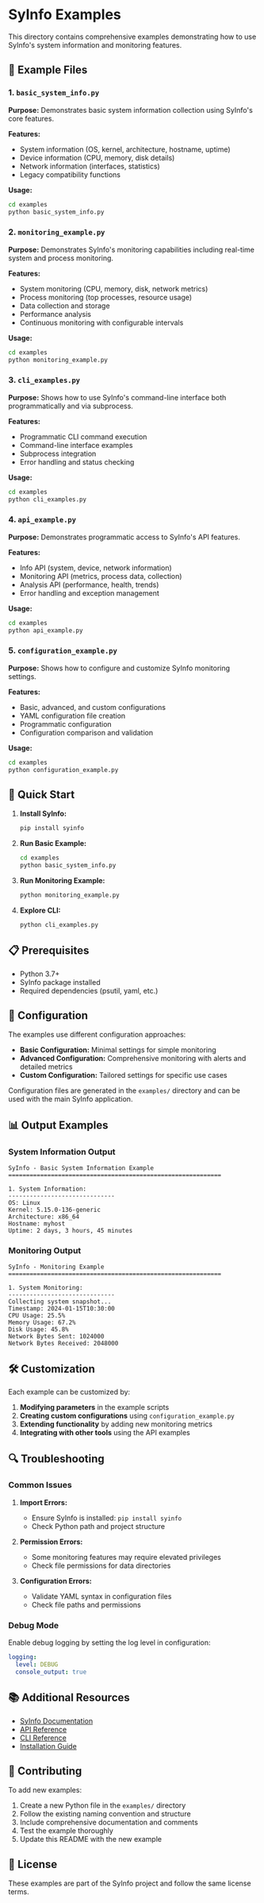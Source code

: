 # SyInfo Examples

This directory contains comprehensive examples demonstrating how to use SyInfo's system information and monitoring features.

## 📁 Example Files

### 1. `basic_system_info.py`
**Purpose:** Demonstrates basic system information collection using SyInfo's core features.

**Features:**
- System information (OS, kernel, architecture, hostname, uptime)
- Device information (CPU, memory, disk details)
- Network information (interfaces, statistics)
- Legacy compatibility functions

**Usage:**
```bash
cd examples
python basic_system_info.py
```

### 2. `monitoring_example.py`
**Purpose:** Demonstrates SyInfo's monitoring capabilities including real-time system and process monitoring.

**Features:**
- System monitoring (CPU, memory, disk, network metrics)
- Process monitoring (top processes, resource usage)
- Data collection and storage
- Performance analysis
- Continuous monitoring with configurable intervals

**Usage:**
```bash
cd examples
python monitoring_example.py
```

### 3. `cli_examples.py`
**Purpose:** Shows how to use SyInfo's command-line interface both programmatically and via subprocess.

**Features:**
- Programmatic CLI command execution
- Command-line interface examples
- Subprocess integration
- Error handling and status checking

**Usage:**
```bash
cd examples
python cli_examples.py
```

### 4. `api_example.py`
**Purpose:** Demonstrates programmatic access to SyInfo's API features.

**Features:**
- Info API (system, device, network information)
- Monitoring API (metrics, process data, collection)
- Analysis API (performance, health, trends)
- Error handling and exception management

**Usage:**
```bash
cd examples
python api_example.py
```

### 5. `configuration_example.py`
**Purpose:** Shows how to configure and customize SyInfo monitoring settings.

**Features:**
- Basic, advanced, and custom configurations
- YAML configuration file creation
- Programmatic configuration
- Configuration comparison and validation

**Usage:**
```bash
cd examples
python configuration_example.py
```

## 🚀 Quick Start

1. **Install SyInfo:**
   ```bash
   pip install syinfo
   ```

2. **Run Basic Example:**
   ```bash
   cd examples
   python basic_system_info.py
   ```

3. **Run Monitoring Example:**
   ```bash
   python monitoring_example.py
   ```

4. **Explore CLI:**
   ```bash
   python cli_examples.py
   ```

## 📋 Prerequisites

- Python 3.7+
- SyInfo package installed
- Required dependencies (psutil, yaml, etc.)

## 🔧 Configuration

The examples use different configuration approaches:

- **Basic Configuration:** Minimal settings for simple monitoring
- **Advanced Configuration:** Comprehensive monitoring with alerts and detailed metrics
- **Custom Configuration:** Tailored settings for specific use cases

Configuration files are generated in the `examples/` directory and can be used with the main SyInfo application.

## 📊 Output Examples

### System Information Output
```
SyInfo - Basic System Information Example
============================================================

1. System Information:
------------------------------
OS: Linux
Kernel: 5.15.0-136-generic
Architecture: x86_64
Hostname: myhost
Uptime: 2 days, 3 hours, 45 minutes
```

### Monitoring Output
```
SyInfo - Monitoring Example
============================================================

1. System Monitoring:
------------------------------
Collecting system snapshot...
Timestamp: 2024-01-15T10:30:00
CPU Usage: 25.5%
Memory Usage: 67.2%
Disk Usage: 45.8%
Network Bytes Sent: 1024000
Network Bytes Received: 2048000
```

## 🛠️ Customization

Each example can be customized by:

1. **Modifying parameters** in the example scripts
2. **Creating custom configurations** using `configuration_example.py`
3. **Extending functionality** by adding new monitoring metrics
4. **Integrating with other tools** using the API examples

## 🔍 Troubleshooting

### Common Issues

1. **Import Errors:**
   - Ensure SyInfo is installed: `pip install syinfo`
   - Check Python path and project structure

2. **Permission Errors:**
   - Some monitoring features may require elevated privileges
   - Check file permissions for data directories

3. **Configuration Errors:**
   - Validate YAML syntax in configuration files
   - Check file paths and permissions

### Debug Mode

Enable debug logging by setting the log level in configuration:
```yaml
logging:
  level: DEBUG
  console_output: true
```

## 📚 Additional Resources

- [SyInfo Documentation](../docs/)
- [API Reference](../docs/api/)
- [CLI Reference](../docs/cli/)
- [Installation Guide](../docs/installation.rst)

## 🤝 Contributing

To add new examples:

1. Create a new Python file in the `examples/` directory
2. Follow the existing naming convention and structure
3. Include comprehensive documentation and comments
4. Test the example thoroughly
5. Update this README with the new example

## 📄 License

These examples are part of the SyInfo project and follow the same license terms. 